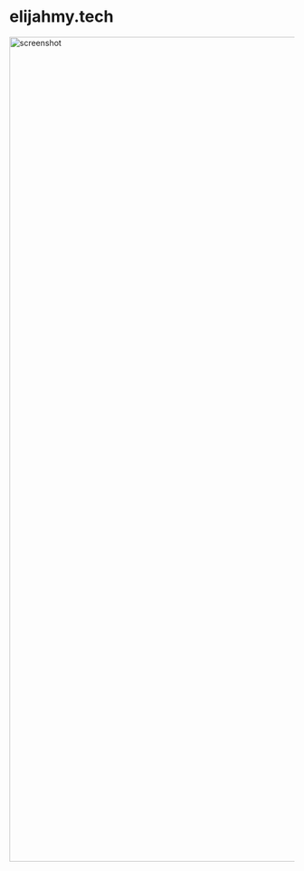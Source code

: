 # elijahmy.tech
<img width="1459" alt="screenshot" src="https://github.com/user-attachments/assets/8c9d9902-b213-49d1-bfa1-5f53dda44a8d">
